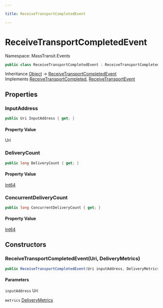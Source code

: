 ```yaml
---

title: ReceiveTransportCompletedEvent

---
```


# ReceiveTransportCompletedEvent

Namespace: MassTransit.Events

```csharp
public class ReceiveTransportCompletedEvent : ReceiveTransportCompleted, ReceiveTransportEvent
```

Inheritance [Object](https://learn.microsoft.com/en-us/dotnet/api/system.object) → [ReceiveTransportCompletedEvent](../masstransit-events/receivetransportcompletedevent)<br/>
Implements [ReceiveTransportCompleted](../../masstransit-abstractions/masstransit/receivetransportcompleted), [ReceiveTransportEvent](../../masstransit-abstractions/masstransit/receivetransportevent)

## Properties

### **InputAddress**

```csharp
public Uri InputAddress { get; }
```

#### Property Value

Uri<br/>

### **DeliveryCount**

```csharp
public long DeliveryCount { get; }
```

#### Property Value

[Int64](https://learn.microsoft.com/en-us/dotnet/api/system.int64)<br/>

### **ConcurrentDeliveryCount**

```csharp
public long ConcurrentDeliveryCount { get; }
```

#### Property Value

[Int64](https://learn.microsoft.com/en-us/dotnet/api/system.int64)<br/>

## Constructors

### **ReceiveTransportCompletedEvent(Uri, DeliveryMetrics)**

```csharp
public ReceiveTransportCompletedEvent(Uri inputAddress, DeliveryMetrics metrics)
```

#### Parameters

`inputAddress` Uri<br/>

`metrics` [DeliveryMetrics](../masstransit-transports/deliverymetrics)<br/>
